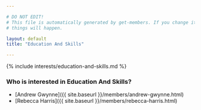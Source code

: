 ```yaml
---

# DO NOT EDIT!
# This file is automatically generated by get-members. If you change it, bad
# things will happen.

layout: default
title: "Education And Skills"

---
```


{% include interests/education-and-skills.md %}

### Who is interested in Education And Skills?


* [Andrew Gwynne]({{ site.baseurl }}/members/andrew-gwynne.html)
* [Rebecca Harris]({{ site.baseurl }}/members/rebecca-harris.html)
